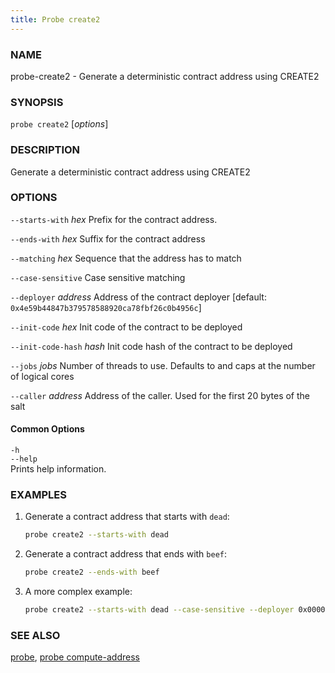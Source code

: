 ```yaml
---
title: Probe create2
---
```


### NAME

probe-create2 - Generate a deterministic contract address using CREATE2

### SYNOPSIS

`probe create2` [*options*]

### DESCRIPTION

Generate a deterministic contract address using CREATE2

### OPTIONS

`--starts-with` _hex_
Prefix for the contract address.

`--ends-with` _hex_
Suffix for the contract address

`--matching` _hex_
Sequence that the address has to match

`--case-sensitive`
Case sensitive matching

`--deployer` _address_
Address of the contract deployer [default: `0x4e59b44847b379578588920ca78fbf26c0b4956c`]

`--init-code` _hex_
Init code of the contract to be deployed

`--init-code-hash` _hash_
Init code hash of the contract to be deployed

`--jobs` _jobs_
Number of threads to use. Defaults to and caps at the number of logical cores

`--caller` _address_
Address of the caller. Used for the first 20 bytes of the salt

#### Common Options

`-h`  
`--help`  
Prints help information.

### EXAMPLES

1. Generate a contract address that starts with `dead`:
   ```sh
   probe create2 --starts-with dead
   ```
2. Generate a contract address that ends with `beef`:
   ```sh
   probe create2 --ends-with beef
   ```
3. A more complex example:
   ```sh
   probe create2 --starts-with dead --case-sensitive --deployer 0x0000000000FFe8B47B3e2130213B802212439497 --init-code-hash 0x0c591f26891d6443cf08c5be3584c1e6ae10a4c2f07c5c53218741e9755fb9cd
   ```

### SEE ALSO

[probe](./probe.md), [probe compute-address](./probe-compute-address.md)
